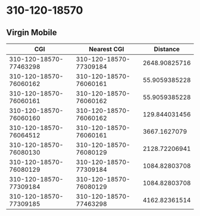 # 310-120-18570
## Virgin Mobile


| CGI | Nearest CGI | Distance |
|-----|-------------|----------|
| 310-120-18570-77463298 | 310-120-18570-77309184 | 2648.90825716 |
| 310-120-18570-76060162 | 310-120-18570-76060161 | 55.9059385228 |
| 310-120-18570-76060161 | 310-120-18570-76060162 | 55.9059385228 |
| 310-120-18570-76060160 | 310-120-18570-76060162 | 129.844031456 |
| 310-120-18570-76064512 | 310-120-18570-76060161 | 3667.1627079 |
| 310-120-18570-76080130 | 310-120-18570-76080129 | 2128.72206941 |
| 310-120-18570-76080129 | 310-120-18570-77309184 | 1084.82803708 |
| 310-120-18570-77309184 | 310-120-18570-76080129 | 1084.82803708 |
| 310-120-18570-77309185 | 310-120-18570-77463298 | 4162.82361514 |
